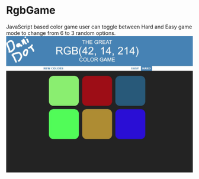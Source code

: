 # RgbGame
JavaScript based color game
user can toggle between Hard and Easy game mode to change from 6 to 3 random options.
![alt text](https://github.com/danimaze/RgbGame/blob/master/DaniDot.jpg?raw=true)

